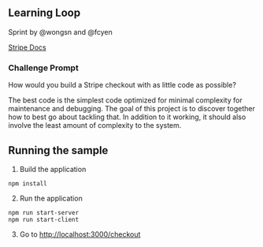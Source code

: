 ## Learning Loop

Sprint by @wongsn and @fcyen

[Stripe Docs](https://stripe.com/docs/checkout/quickstart?client=next)

### Challenge Prompt

How would you build a Stripe checkout with as little code as possible?

The best code is the simplest code optimized for minimal complexity for maintenance and debugging. The goal of this project is to discover together how to best go about tackling that. In addition to it working, it should also involve the least amount of complexity to the system.

## Running the sample

1. Build the application

```
npm install
```

2. Run the application

```
npm run start-server
npm run start-client
```

3. Go to [http://localhost:3000/checkout](http://localhost:3000/checkout)
